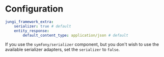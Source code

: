 # Configuration

```yaml
jungi_framework_extra:
    serializer: true # default
    entity_response:
        default_content_type: application/json # default
```

If you use the `symfony/serializer` component, but you don't wish to use the available serializer adapters, set the `serializer` to `false`.

